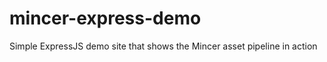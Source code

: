 mincer-express-demo
===================

Simple ExpressJS demo site that shows the Mincer asset pipeline in action
